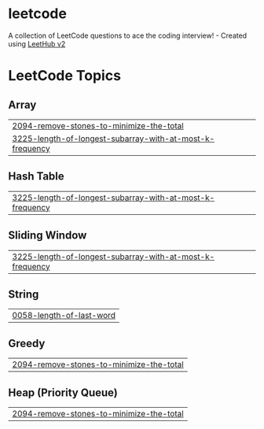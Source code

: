 # leetcode
A collection of LeetCode questions to ace the coding interview! - Created using [LeetHub v2](https://github.com/arunbhardwaj/LeetHub-2.0)

<!---LeetCode Topics Start-->
# LeetCode Topics
## Array
|  |
| ------- |
| [2094-remove-stones-to-minimize-the-total](https://github.com/riyarawat19/leetcode/tree/master/2094-remove-stones-to-minimize-the-total) |
| [3225-length-of-longest-subarray-with-at-most-k-frequency](https://github.com/riyarawat19/leetcode/tree/master/3225-length-of-longest-subarray-with-at-most-k-frequency) |
## Hash Table
|  |
| ------- |
| [3225-length-of-longest-subarray-with-at-most-k-frequency](https://github.com/riyarawat19/leetcode/tree/master/3225-length-of-longest-subarray-with-at-most-k-frequency) |
## Sliding Window
|  |
| ------- |
| [3225-length-of-longest-subarray-with-at-most-k-frequency](https://github.com/riyarawat19/leetcode/tree/master/3225-length-of-longest-subarray-with-at-most-k-frequency) |
## String
|  |
| ------- |
| [0058-length-of-last-word](https://github.com/riyarawat19/leetcode/tree/master/0058-length-of-last-word) |
## Greedy
|  |
| ------- |
| [2094-remove-stones-to-minimize-the-total](https://github.com/riyarawat19/leetcode/tree/master/2094-remove-stones-to-minimize-the-total) |
## Heap (Priority Queue)
|  |
| ------- |
| [2094-remove-stones-to-minimize-the-total](https://github.com/riyarawat19/leetcode/tree/master/2094-remove-stones-to-minimize-the-total) |
<!---LeetCode Topics End-->